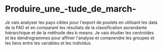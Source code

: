 # Produire_une_-tude_de_march-
Je vais analyser les pays cibles pour l'export de poulets en utilisant les data de la FAO et en comparant les résultats de la classification ascendante hiérarchique et de la méthode des k-means. Je vais étudier les centroïdes et les dendrogrammes pour affiner l'analyse et comprendre les groupes et les liens entre les variables et les individus.
